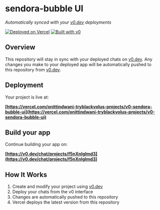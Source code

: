# sendora-bubble UI

*Automatically synced with your [v0.dev](https://v0.dev) deployments*

[![Deployed on Vercel](https://img.shields.io/badge/Deployed%20on-Vercel-black?style=for-the-badge&logo=vercel)](https://vercel.com/onittindwani-tryblackvolus-projects/v0-sendora-bubble-ui)
[![Built with v0](https://img.shields.io/badge/Built%20with-v0.dev-black?style=for-the-badge)](https://v0.dev/chat/projects/f5nXnIgImd3)

## Overview

This repository will stay in sync with your deployed chats on [v0.dev](https://v0.dev).
Any changes you make to your deployed app will be automatically pushed to this repository from [v0.dev](https://v0.dev).

## Deployment

Your project is live at:

**[https://vercel.com/onittindwani-tryblackvolus-projects/v0-sendora-bubble-ui](https://vercel.com/onittindwani-tryblackvolus-projects/v0-sendora-bubble-ui)**

## Build your app

Continue building your app on:

**[https://v0.dev/chat/projects/f5nXnIgImd3](https://v0.dev/chat/projects/f5nXnIgImd3)**

## How It Works

1. Create and modify your project using [v0.dev](https://v0.dev)
2. Deploy your chats from the v0 interface
3. Changes are automatically pushed to this repository
4. Vercel deploys the latest version from this repository